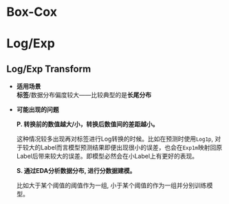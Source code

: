 # Box-Cox

# Log/Exp

## Log/Exp Transform
- **适用场景**       
    **标签**/数据分布偏度较大——比较典型的是**长尾分布**

- **可能出现的问题**      
    
    **P. 转换前的数值越大/小，转换后数值间的差距越小。**
    
    这种情况较多出现再对标签进行Log转换的时候。比如在预测时使用`Log1p`, 对于较大的Label而言模型预测结果即便出现很小的误差，也会在`Exp1m`映射回原Label后带来较大的误差。即模型必然会在小Label上有更好的表现。
    
    **S. 通过EDA分析数据分布, 进行分数据建模。**
    
    比如大于某个阈值的阈值作为一组, 小于某个阈值的作为一组并分别训练模型。